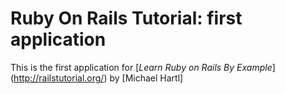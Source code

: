 # Ruby On Rails Tutorial: first application

This is the first application for
[*Learn Ruby on Rails By Example*] (http://railstutorial.org/)
by [Michael Hartl]
